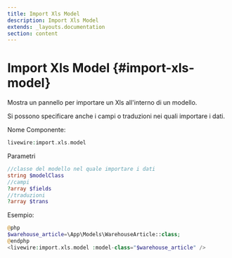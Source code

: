```yaml
---
title: Import Xls Model
description: Import Xls Model
extends: _layouts.documentation
section: content
---
```


# Import Xls Model {#import-xls-model}

Mostra un pannello per importare un Xls all'interno di un modello.

Si possono specificare anche i campi o traduzioni nei quali importare i dati.

Nome Componente:

```php
livewire:import.xls.model
```

Parametri

```php
//classe del modello nel quale importare i dati
string $modelClass
//campi
?array $fields
//traduzioni
?array $trans
```

Esempio:

```php
@php
$warehouse_article=\App\Models\WarehouseArticle::class;
@endphp
<livewire:import.xls.model :model-class="$warehouse_article" />
```

